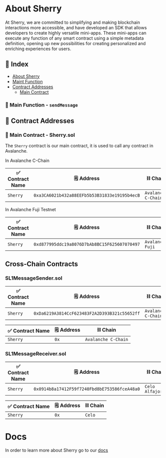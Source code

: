 # About Sherry 

At Sherry, we are committed to simplifying and making blockchain interactions more accessible, and have developed an SDK that allows developers to create highly versatile mini-apps. These mini-apps can execute any function of any smart contract using a simple metadata definition, opening up new possibilities for creating personalized and enriching experiences for users.

## 📑 Index
- [About Sherry](#about-sherry)
- [Maint Function](#-main-function---sendMessage)
- [Contract Addresses](#-contract-addresses)
  - [Main Contract](#-main-contract---sherry)


### 🔧 Main Function - `sendMessage`


## 📜 Contract Addresses


### 📡 Main Contract - Sherry.sol

The `Sherry` contract is our main contract, it is used to call any contract in Avalanche.

In Avalanche C-Chain

| ✅ Contract Name | :spiral_notepad: Address  | :chains: Chain  |
|---------------|----------------------------------------------|--------|
| `Sherry`     | `0xa3CA6021b432a88EEFb5b53B31833e19195b4ecB`   | `Avalanche C-Chain`    |

In Avalanche Fuji Testnet

| ✅ Contract Name | :spiral_notepad: Address  | :chains: Chain  |
|---------------|----------------------------------------------|--------|
| `Sherry`     | `0xd877995ddc19a8076D7bAb8BC15F625607070497`   | `Avalanche Fuji`    |

## Cross-Chain Contracts 

### SL1MessageSender.sol

| ✅ Contract Name | :spiral_notepad: Address  | :chains: Chain  |
|---------------|----------------------------------------------|--------|
| `Sherry`     | `0xDa6219A3814CcF623483F2A2D393B321c55652ff`   | `Avalanche C-Chain`    |

| ✅ Contract Name | :spiral_notepad: Address  | :chains: Chain  |
|---------------|----------------------------------------------|--------|
| `Sherry`     | `0x`   | `Avalanche C-Chain`    |

### SL1MessageReceiver.sol

| ✅ Contract Name | :spiral_notepad: Address  | :chains: Chain  |
|---------------|----------------------------------------------|--------|
| `Sherry`     | `0x0914b8a17412F59f7240Fbd8bE753586fceA48a0`   | `Celo Alfajores`    |

| ✅ Contract Name | :spiral_notepad: Address  | :chains: Chain  |
|---------------|----------------------------------------------|--------|
| `Sherry`     | `0x`   | `Celo`    |


# Docs

In order to learn more about Sherry go to our [docs](https://docs.sherry.social)


